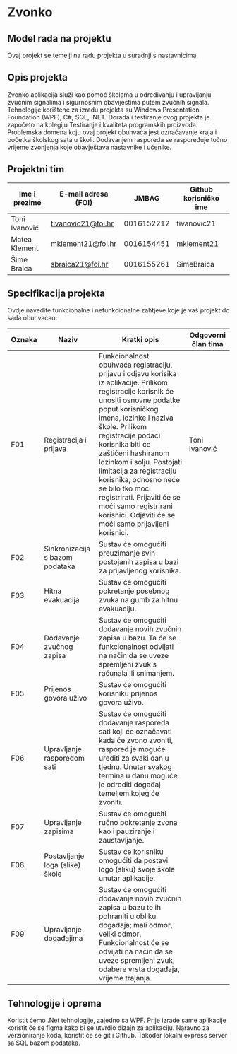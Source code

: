 # Zvonko

## Model rada na projektu
Ovaj projekt se temelji na radu projekta u suradnji s nastavnicima.

## Opis projekta
Zvonko aplikacija služi kao pomoć školama u određivanju i upravljanju zvučnim signalima i sigurnosnim obavijestima putem zvučnih signala. Tehnologije korištene za izradu projekta su Windows Presentation Foundation (WPF), C#, SQL, .NET. Dorada i testiranje ovog projekta je započeto na kolegiju Testiranje i kvaliteta programskih proizvoda. Problemska domena koju ovaj projekt obuhvaća jest označavanje kraja i početka školskog sata u školi. Dodavanjem rasporeda se raspoređuje točno vrijeme zvonjenja koje obavještava nastavnike i učenike.

## Projektni tim

Ime i prezime | E-mail adresa (FOI) | JMBAG | Github korisničko ime
------------  | ------------------- | ----- | ---------------------
Toni Ivanović | tivanovic21@foi.hr | 0016152212 | tivanovic21
Matea Klement | mklement21@foi.hr | 0016154451 | mklement21
Šime Braica   | sbraica21@foi.hr  | 0016155261 | SimeBraica

## Specifikacija projekta
Ovdje navedite funkcionalne i nefunkcionalne zahtjeve koje je vaš projekt do sada obuhvaćao:

Oznaka | Naziv | Kratki opis | Odgovorni član tima
------ | ----- | ----------- | -------------------
F01 | Registracija i prijava | Funkcionalnost obuhvaća registraciju, prijavu i odjavu korisika iz aplikacije. Prilikom registracije korisnik će unositi osnovne podatke poput korisničkog imena, lozinke i naziva škole. Prilikom registracije podaci korisnika biti će zaštićeni hashiranom lozinkom i solju. Postojati limitacija za registraciju korisnika, odnosno neće se bilo tko moći registrirati. Prijaviti će se moći samo registrirani korisnici. Odjaviti će se moći samo prijavljeni korisnici. | Toni Ivanović
F02 | Sinkronizacija s bazom podataka | Sustav će omogućiti preuzimanje svih postojanih zapisa u bazi za prijavljenog korisnika.  | 
F03 | Hitna evakuacija | Sustav će omogućiti pokretanje posebnog zvuka na gumb za hitnu evakuaciju. | 
F04 | Dodavanje zvučnog zapisa | Sustav će omogućiti dodavanje novih zvučnih zapisa u bazu. Ta će se funkcionalnost odvijati na način da se uveze spremljeni zvuk s računala ili snimanjem.  | 
F05 | Prijenos govora uživo | Sustav će omogućiti korisniku prijenos govora uživo.  | 
F06 | Upravljanje rasporedom sati | Sustav će omogućiti dodavanje rasporeda sati koji će označavati kada će zvono zvoniti, raspored je moguće urediti za svaki dan u tjednu. Unutar svakog termina u danu moguće je odrediti događaj temeljem kojeg će zvoniti.  | 
F07 | Upravljanje zapisima | Sustav će omogućiti ručno pokretanje zvona kao i pauziranje i zaustavljanje.  |
F08 | Postavljanje loga (slike) škole| Sustav će korisniku omogućiti da postavi logo (sliku) svoje škole unutar aplikacije.  |
F09 | Upravljanje događajima | Sustav će omogućiti dodavanje novih zvučnih zapisa u bazu te ih pohraniti u obliku događaja; mali odmor, veliki odmor. Funkcionalnost će se odvijati na način da se uveze spremljeni zvuk, odabere vrsta događaja, vrijeme trajanja.  |



## Tehnologije i oprema
Koristit ćemo .Net tehnologije, zajedno sa WPF. Prije izrade same aplikacije koristit će se figma kako bi se utvrdio dizajn za aplikaciju. Naravno za verzioniranje koda, koristit će se git i Github. Također lokalni express server sa SQL bazom podataka.
